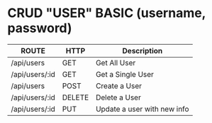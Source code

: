 # CRUD "USER" BASIC (username, password)

ROUTE | HTTP | Description
------|------| -----------
/api/users | GET | Get All User
/api/users/:id | GET | Get a Single User
/api/users | POST | Create a User
/api/users/:id | DELETE | Delete a User
/api/users/:id | PUT | Update a user with new info
